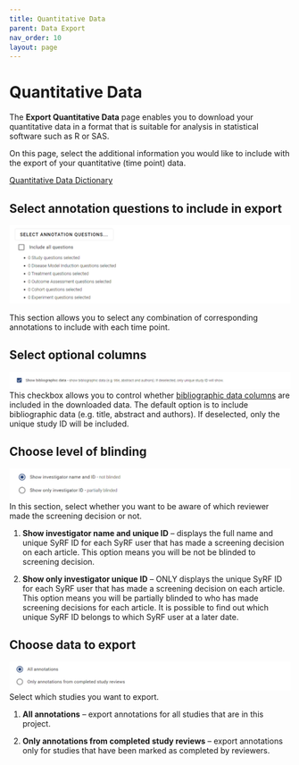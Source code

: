 ```yaml
---
title: Quantitative Data
parent: Data Export
nav_order: 10
layout: page
---
```


# Quantitative Data

The **Export Quantitative Data** page enables you to download your quantitative data in a format that is suitable for analysis in statistical software such as R or SAS.

On this page, select the additional information you would like to include with the export of your quantitative (time point) data.

[Quantitative Data Dictionary](data-dictionary/quantitative.html)

## Select annotation questions to include in export

![Select annotation questions to include in export](figs/select_annotation_questions.png)

This section allows you to select any combination of corresponding annotations to include with each time point.

## Select optional columns

![Screenshot: Optional columns](figs/select_optional_columns.png)
This checkbox allows you to control whether [bibliographic data columns](data-dictionary/bibliographic.html) are included in the downloaded data. The default option is to include bibliographic data (e.g. title, abstract and authors). If deselected, only the unique study ID will be included.

## Choose level of blinding

![Screenshot: Choose level of blinding](figs/blinding_level.png)
In this section, select whether you want to be aware of which reviewer made the screening decision or not.

1. **Show investigator name and unique ID** – displays the full name and unique SyRF ID for each SyRF user that has made a screening decision on each article. This option means you will be not be blinded to screening decision.

2. **Show only investigator unique ID** – ONLY displays the unique SyRF ID for each SyRF user that has made a screening decision on each article. This option means you will be partially blinded to who has made screening decisions for each article. It is possible to find out which unique SyRF ID belongs to which SyRF user at a later date.

## Choose data to export

![Screenshot: Choose data to export](figs/choose_data_to_export-annotation.png)
Select which studies you want to export.

1. **All annotations** – export annotations for all studies that are in this project.

2. **Only annotations from completed study reviews** – export annotations only for studies that have been marked as completed by reviewers.
